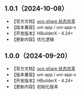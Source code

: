 ## 1.0.1（2024-10-08）
- 【官方文档】[ucs-share 状态共享](https://ucs.cloudsimpler.com/library/ucs-share)
- 【版本兼容】uni-app / uni-app-x
- 【开发版本】HBuilderX - 4.24+
- 【更新内容】优化逻辑
## 1.0.0（2024-09-20）
- 【官方文档】[ucs-share 状态共享](https://ucs.cloudsimpler.com/library/ucs-share)
- 【版本兼容】uni-app / uni-app-x
- 【开发版本】HBuilderX - 4.24+
- 【更新内容】初始化版本
